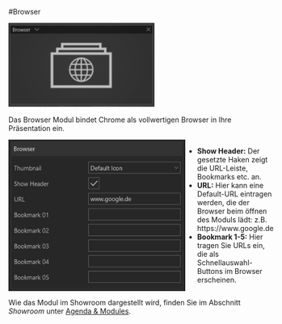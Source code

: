 #Browser

![BrowserModul](img/Manager/Module/Browser_Module.png) 

Das Browser Modul bindet Chrome als vollwertigen Browser in Ihre Präsentation ein.

<div style="display: flex">
    <img src="img/Manager/Module/BrowserProperties.png" width="350" style="float:left">
    <div>
        <ul>
            <li><b>Show Header:</b> Der gesetzte Haken zeigt die URL-Leiste, Bookmarks etc. an.</li>
            <li><b>URL:</b> Hier kann eine Default-URL eintragen werden, die der Browser beim öffnen des Moduls lädt:
z.B. https://www.google.de</li>
            <li><b>Bookmark 1-5:</b> Hier tragen Sie URLs ein, die als Schnellauswahl-Buttons im Browser erscheinen.</li>
        </ul>
    </div>
</div>


Wie das Modul im Showroom dargestellt wird, finden Sie im Abschnitt *Showroom* unter [Agenda & Modules](056_agenda.html#browser).


